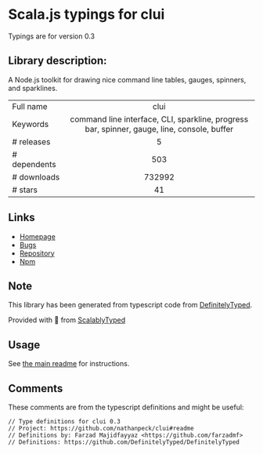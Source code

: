 
# Scala.js typings for clui

Typings are for version 0.3

## Library description:
A Node.js toolkit for drawing nice command line tables, gauges, spinners, and sparklines.

|                    |                 |
| ------------------ | :-------------: |
| Full name          | clui |
| Keywords           | command line interface, CLI, sparkline, progress bar, spinner, gauge, line, console, buffer |
| # releases         | 5 |
| # dependents       | 503 |
| # downloads        | 732992 |
| # stars            | 41 |

## Links
- [Homepage](https://github.com/nathanpeck/clui#readme)
- [Bugs](https://github.com/nathanpeck/clui/issues)
- [Repository](https://github.com/nathanpeck/clui)
- [Npm](https://www.npmjs.com/package/clui)
    


## Note
This library has been generated from typescript code from [DefinitelyTyped](https://definitelytyped.org).

Provided with :purple_heart: from [ScalablyTyped](https://github.com/oyvindberg/ScalablyTyped)

## Usage
See [the main readme](../../readme.md) for instructions.

## Comments

These comments are from the typescript definitions and might be useful:
```
// Type definitions for clui 0.3
// Project: https://github.com/nathanpeck/clui#readme
// Definitions by: Farzad Majidfayyaz <https://github.com/farzadmf>
// Definitions: https://github.com/DefinitelyTyped/DefinitelyTyped

```

